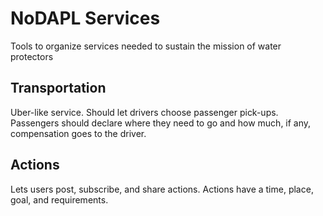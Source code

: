 # NoDAPL Services
Tools to organize services needed to sustain the mission of water protectors

## Transportation
Uber-like service. Should let drivers choose passenger pick-ups. Passengers should declare where they need to go and how much, if any, compensation goes to the driver.

## Actions
Lets users post, subscribe, and share actions. Actions have a time, place, goal, and requirements.
